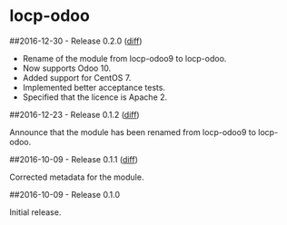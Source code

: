 # locp-odoo

##2016-12-30 - Release 0.2.0 ([diff](https://github.com/locp/puppet-odoo/compare/0.1.2...0.2.0))

* Rename of the module from locp-odoo9 to locp-odoo.
* Now supports Odoo 10.
* Added support for CentOS 7.
* Implemented better acceptance tests.
* Specified that the licence is Apache 2.

##2016-12-23 - Release 0.1.2 ([diff](https://github.com/locp/puppet-odoo/compare/0.1.1...0.1.2))

Announce that the module has been renamed from locp-odoo9 to locp-odoo.

##2016-10-09 - Release 0.1.1 ([diff](https://github.com/locp/puppet-odoo/compare/0.1.0...0.1.1))

Corrected metadata for the module.

##2016-10-09 - Release 0.1.0

Initial release.

